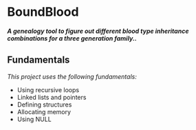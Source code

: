 # BoundBlood

**_A genealogy tool to figure out different blood type inheritance combinations for a three generation family.._**

## Fundamentals

_This project uses the following fundamentals:_

- Using recursive loops
- Linked lists and pointers
- Defining structures
- Allocating memory
- Using NULL
